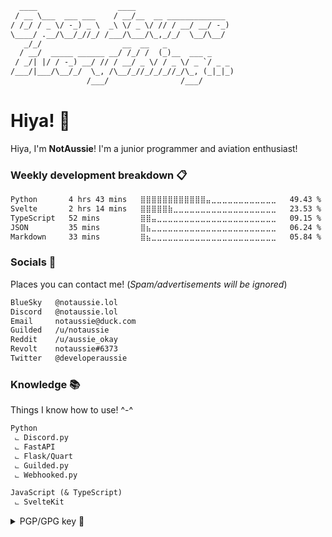 ```txt
  ____                  ____                      
 / __ \___  ___ ___    / __/__  __ _____________  
/ /_/ / _ \/ -_) _ \  _\ \/ _ \/ // / __/ __/ -_) 
\____/ .__/\__/_//_/ /___/\___/\_,_/_/  \__/\__/  
   _/_/                  __  __   _               
  / __/  _____ ______ __/ /_/ /  (_)__  ___ _     
 / _/| |/ / -_) __/ // / __/ _ \/ / _ \/ _ `/ _ _ 
/___/|___/\__/_/  \_, /\__/_//_/_/_//_/\_, (_|_|_)
                 /___/                /___/
```

# Hiya! 👋

Hiya, I'm **NotAussie**! I'm a junior programmer and aviation enthusiast!


### Weekly development breakdown 📋

<!--START_SECTION:waka-->

```txt
Python       4 hrs 43 mins   ⣿⣿⣿⣿⣿⣿⣿⣿⣿⣿⣿⣿⣤⣀⣀⣀⣀⣀⣀⣀⣀⣀⣀⣀⣀   49.43 %
Svelte       2 hrs 14 mins   ⣿⣿⣿⣿⣿⣷⣀⣀⣀⣀⣀⣀⣀⣀⣀⣀⣀⣀⣀⣀⣀⣀⣀⣀⣀   23.53 %
TypeScript   52 mins         ⣿⣿⣤⣀⣀⣀⣀⣀⣀⣀⣀⣀⣀⣀⣀⣀⣀⣀⣀⣀⣀⣀⣀⣀⣀   09.15 %
JSON         35 mins         ⣿⣦⣀⣀⣀⣀⣀⣀⣀⣀⣀⣀⣀⣀⣀⣀⣀⣀⣀⣀⣀⣀⣀⣀⣀   06.24 %
Markdown     33 mins         ⣿⣦⣀⣀⣀⣀⣀⣀⣀⣀⣀⣀⣀⣀⣀⣀⣀⣀⣀⣀⣀⣀⣀⣀⣀   05.84 %
```

<!--END_SECTION:waka-->

### Socials 📧
Places you can contact me! (*Spam/advertisements will be ignored*)

```txt
BlueSky   @notaussie.lol
Discord   @notaussie.lol
Email     notaussie@duck.com
Guilded   /u/notaussie
Reddit    /u/aussie_okay
Revolt    notaussie#6373
Twitter   @developeraussie
```

### Knowledge 📚
Things I know how to use! ^-^

```txt
Python 
 ⨽ Discord.py
 ⨽ FastAPI
 ⨽ Flask/Quart
 ⨽ Guilded.py
 ⨽ Webhooked.py

JavaScript (& TypeScript)
 ⨽ SvelteKit
```

<details>

<summary>PGP/GPG key 🔐</summary>

```txt
-----BEGIN PGP PUBLIC KEY BLOCK-----
mDMEZtaHJRYJKwYBBAHaRw8BAQdAj62a9RKYQDLMjfEa694WRD9QWfylWNqn7bwa
f6kePmm0Hk5vdEF1c3NpZSA8bm90YXVzc2llQGR1Y2suY29tPoiZBBMWCgBBFiEE
UIkEsaW/qHvzMrGhF72kMDY+0R8FAmbWhyUCGwMFCQlmAYAFCwkIBwICIgIGFQoJ
CAsCBBYCAwECHgcCF4AACgkQF72kMDY+0R+taAEA9GJPxwcvhyhzDCqTuMWtYxsw
3Sq8LLQKXwKO2fy6jeAA/2wdgHkUxybX5zb02s1EB1OVFhokTKfuX9BUfIiw76cF
uDgEZtaHJRIKKwYBBAGXVQEFAQEHQKQ/pncqMGryd4s/VnBxJzMJaa9SXu+JTRe6
RMrhzo59AwEIB4h+BBgWCgAmFiEEUIkEsaW/qHvzMrGhF72kMDY+0R8FAmbWhyUC
GwwFCQlmAYAACgkQF72kMDY+0R8QHgD/R1gMJyI0LHdqbKIMctm+PfTLaZQ/sICL
4IYXr10ypJ8A/3EDtR6brITIfc4z9TI1ExrExY+gAt9kT9asdCrxUUwB
=OuWd
-----END PGP PUBLIC KEY BLOCK-----
```

</details>
